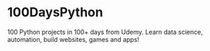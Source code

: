 # 100DaysPython
 100 Python projects in 100+ days from Udemy.
 Learn data science, automation, build websites, games and apps!
 
